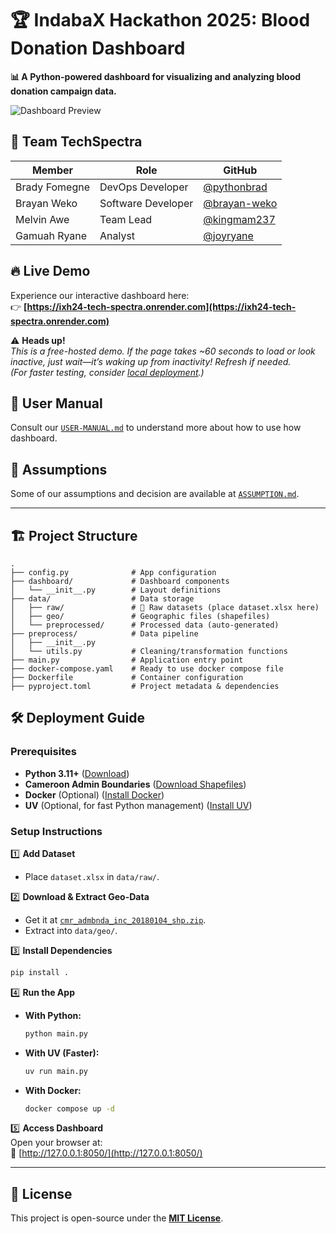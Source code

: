 # 🏆 IndabaX Hackathon 2025: Blood Donation Dashboard  

**📊 A Python-powered dashboard for visualizing and analyzing blood donation campaign data.**  

![Dashboard Preview](https://github.com/user-attachments/assets/360d09ef-e094-4c6f-aa9e-128bc119e542)

## 🚀 **Team TechSpectra**  

| Member            | Role                     | GitHub                                         |  
|-------------------|--------------------------|------------------------------------------------|  
| Brady Fomegne     | DevOps Developer         | [@pythonbrad](https://github.com/pythonbrad)   |  
| Brayan Weko       | Software Developer       | [@brayan-weko](https://github.com/brayan-weko) |  
| Melvin Awe        | Team Lead                | [@kingmam237](https://github.com/kingmam237)   |  
| Gamuah Ryane      | Analyst                  | [@joyryane](https://github.com/joyryane)       |  

## 🔥 **Live Demo**  
Experience our interactive dashboard here:  
👉 **[https://ixh24-tech-spectra.onrender.com](https://ixh24-tech-spectra.onrender.com)**  

⚠️ **Heads up!**  
*This is a free-hosted demo. If the page takes ~60 seconds to load or look inactive, just wait—it’s waking up from inactivity! Refresh if needed.*  
*(For faster testing, consider [local deployment](#-deployment-guide).)*  

## 📖 **User Manual**
Consult our [`USER-MANUAL.md`](USER-MANUAL.md) to understand more about how to use how dashboard. 

## 🤔 **Assumptions**
Some of our assumptions and decision are available at [`ASSUMPTION.md`](ASSUMPTION.md).

---

## 🏗️ **Project Structure**

```
.
├── config.py              # App configuration
├── dashboard/             # Dashboard components
│   └── __init__.py        # Layout definitions
├── data/                  # Data storage
│   ├── raw/               # 📌 Raw datasets (place dataset.xlsx here)
│   ├── geo/               # Geographic files (shapefiles)
│   └── preprocessed/      # Processed data (auto-generated)
├── preprocess/            # Data pipeline
│   ├── __init__.py
│   └── utils.py           # Cleaning/transformation functions
├── main.py                # Application entry point
├── docker-compose.yaml    # Ready to use docker compose file
├── Dockerfile             # Container configuration
├── pyproject.toml         # Project metadata & dependencies
```

## 🛠️ **Deployment Guide**  

### **Prerequisites**  
- **Python 3.11+** ([Download](https://python.org))  
- **Cameroon Admin Boundaries** ([Download Shapefiles](https://data.humdata.org/dataset/cod-ab-cmr))  
- **Docker** (Optional) ([Install Docker](https://docs.docker.com/get-started/get-docker/))  
- **UV** (Optional, for fast Python management) ([Install UV](https://docs.astral.sh/uv/getting-started/installation/))  

### **Setup Instructions**  

1️⃣ **Add Dataset**  
   - Place `dataset.xlsx` in `data/raw/`.  

2️⃣ **Download & Extract Geo-Data**  
   - Get it at [`cmr_admbnda_inc_20180104_shp.zip`](https://data.humdata.org/...).  
   - Extract into `data/geo/`.  

3️⃣ **Install Dependencies**  
   ```sh
   pip install .
   ```

4️⃣ **Run the App**  
   - **With Python:**  
     ```sh
     python main.py
     ```  
   - **With UV (Faster):**  
     ```sh
     uv run main.py
     ```  
   - **With Docker:**  
     ```sh
     docker compose up -d
     ```  

5️⃣ **Access Dashboard**  
   Open your browser at:  
   🔗 [http://127.0.0.1:8050/](http://127.0.0.1:8050/)  

---

## 📜 **License**  
This project is open-source under the **[MIT License](LICENSE)**.  
